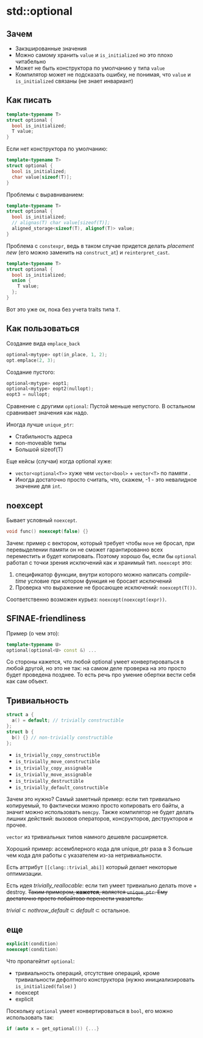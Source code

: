 # std::optional

## Зачем
* Закэшированные значения
* Можно самому хранить `value` и `is_initialized` но это плохо читабельно
* Может не быть конструктора по умолчанию у типа `value`
* Компилятор может не подсказать ошибку, не понимая, что `value` и `is_initialized` связаны (не знает инвариант)

## Как писать
```cpp
template<typename T>
struct optional {
  bool is_initialized;
  T value;
}
```
Если нет конструктора по умолчанию:
```cpp
template<typename T>
struct optional {
  bool is_initialized;
  char value[sizeof(T)];
}
```
Проблемы с выравниванием:
```cpp
template<typename T>
struct optional {
  bool is_initialized;
  // alignas(T) char value[sizeof(T)];
  aligned_storage<sizeof(T), alignof(T)> value;
}
```
Проблема с `constexpr`, ведь в таком случае придется делать _placement new_ (его можно заменить на `construct_at`) и `reinterpret_cast`.
```cpp
template<typename T>
struct optional {
  bool is_initialized;
  union {
    T value;
  };
}
```
Вот это уже ок, пока без учета traits типа `T`.

## Как пользоваться
Создание вида `emplace_back`
```cpp
optional<mytype> opt(in_place, 1, 2);
opt.emplace(2, 3);
```
Создание пустого:
```cpp
optional<mytype> eopt1;
optional<mytype> eopt2(nullopt);
eopt3 = nullopt;
```
Сравнение с другими `optional`:
Пустой меньше непустого. В остальном сравнивает значения как надо.

Иногда лучше `unique_ptr`:
* Стабильность адреса
* non-moveable типы
* Большой sizeof(T)

Еще кейсы (случаи) когда optional хуже:
* `vector<optional<T>>` хуже чем `vector<bool>` + `vector<T>` по памяти .
* Иногда достаточно просто считать, что, скажем, -1 - это невалидное значение для `int`.

## noexcept
Бывает условный `noexcept`.
```cpp
void func() noexcept(false) {}
```
Зачем: пример с вектором, который требует чтобы `move` не бросал, при перевыделении памяти он не сможет гарантированно всех переместить и будет копировать. Поэтому хорошо бы, если бы `optional` работал с точки зрения исключений как и хранимый тип.
`noexcept` это:
1) спецификатор функции, внутри которого можно написать _compile-time_ условие при котором функция не бросает исключений
2) Проверка что выражение не бросающее исключений: `noexcept(T())`.

Соответственно возможен курьез: `noexcept(noexcept(expr))`.

## SFINAE-friendliness
Пример (о чем это):
```cpp
template<typename U>
optional(optional<U> const &) ...
```
Со стороны кажется, что любой optional умеет конвертироваться в любой другой, но это не так: на самом деле проверка на это просто будет проведена позднее. То есть речь про умение обертки вести себя как сам объект.

## Тривиальность
```cpp
struct a {
  a() = default; // trivially constructible
};
struct b {
  b() {} // non-trivially constructible
};
```

* `is_trivially_copy_constructible`
* `is_trivially_move_constructible`
* `is_trivially_copy_assignable`
* `is_trivially_move_assignable`
* `is_trivially_destructible`
* `is_trivially_default_constructible`

Зачем это нужно? Самый заметный пример: если тип тривиально копируемый, то фактически можно просто копировать его байты, а значит можно использовать `memcpy`. Также компилятор не будет делать лишних действий: вызовов операторов, консрукторов, деструкторов и прочее. 

`vector` из тривиальных типов намного дешевле расширяется.

Хороший пример: ассемблерного кода для unique_ptr раза в 3 больше чем кода для работы с указателем из-за нетривиальности.

Есть аттрибут `[[clang::trivial_abi]]` который делает некоторые оптимизации.

Есть идея _trivially\_reallocable_: если тип умеет тривиально делать move + destroy. ~~Таким примером, __кажется__, является `unique_ptr`. Ему достаточно просто побайтово перенести указатель.~~

_trivial_ $\subset$ _nothrow\_default_ $\subset$ _default_ $\subset$ остальное.

## еще
```cpp
explicit(condition) 
noexcept(condition)
```

Что пропагейтит `optional`:
* тривиальность операций, отсутствие операций, кроме тривиальности дефолтного конструктора (нужно инициализировать `is_initialized(false)` )
* noexcept
* explicit

Поскольку `optional` умеет конвертироваться в `bool`, его можно использовать так:
```cpp
if (auto x = get_optional()) {...}
```




